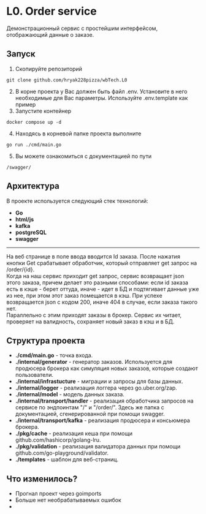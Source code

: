 # L0. Order service
Демонстрационный сервис с простейшим интерфейсом, отображающий данные о заказе. 
## Запуск
1. Скопируйте репозиторий
```shell
git clone github.com/hryak228pizza/wbTech.L0
```
2. В корне проекта у Вас должен быть файл .env. Установите в него необходимые для Вас параметры. Используйте .env.template как пример
3. Запустите контейнер
```shell
docker compose up -d
```
4. Находясь в корневой папке проекта выполните
```shell
go run ./cmd/main.go
```
5. Вы можете ознакомиться с документацией по пути
```shell
/swagger/
```
## Архитектура
В проекте используется следующий стек технологий:
- __Go__
- __html/js__
- __kafka__
- __postgreSQL__
- __swagger__
***
На веб странице в поле ввода вводится Id заказа. После нажатия кнопки Get срабатывает обработчик, который отправляет get запрос на /order/{id}.   
Когда на наш сервис приходит get запрос, сервис возвращает json этого заказа, причем делает это разными способами: если id заказа есть в кэше - берет оттуда, иначе - идет в БД и подтягивает данные уже из нее, при этом этот заказ помещается в кэш. При успехе возвращается json c кодом 200, иначе 404 в случае, если заказа такого нет.   
Параллельно с этим приходят заказы в брокер. Сервис их читает, проверяет на валидность, сохраняет новый заказ в кэш и в БД.   

## Структура проекта
- __./cmd/main.go__ - точка входа.
- __./internal/generator__ - генератор заказов. Используется для продюсера брокера как симуляция новых заказов, которые создают пользователи.
- __./internal/infrastucture__ - миграции и запросы для базы данных.
- __./internal/logger__ - реализация логгера через go.uber.org/zap.
- __./internal/model__ - модель данных заказа.
- __./internal/transport/handler__ - реализация обработчика запросов на сервисе по эндпоинтам "/" и "/order/". Здесь же папка с документацией, сгенерированной при помощи swagger.
- __./internal/transport/kafka__ - реализация продюсера и консьюмера брокера.
- __./pkg/cache__ - реализация кеша при помощи github.com/hashicorp/golang-lru.
- __./pkg/validation__ - реализация валидатора данных при помощи github.com/go-playground/validator.
- __./templates__ - шаблон для веб-страниц.

## Что изменилось?
- Прогнал проект через goimports
- Больше нет необрабатываемых ошибок
- 
